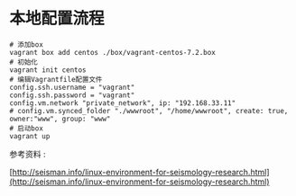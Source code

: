 # 本地配置流程

```
# 添加box
vagrant box add centos ./box/vagrant-centos-7.2.box
# 初始化
vagrant init centos
# 编辑Vagrantfile配置文件
config.ssh.username = "vagrant"
config.ssh.password = "vagrant"
config.vm.network "private_network", ip: "192.168.33.11"
# config.vm.synced_folder "./wwwroot", "/home/wwwroot", create: true, owner:"www", group: "www"
# 启动box
vagrant up
```

参考资料 :

[http://seisman.info/linux-environment-for-seismology-research.html](http://seisman.info/linux-environment-for-seismology-research.html)

